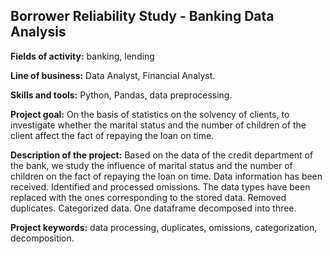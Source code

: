 ## Borrower Reliability Study - Banking Data Analysis

**Fields of activity:** banking, lending

**Line of business:** Data Analyst, Financial Analyst.

**Skills and tools:** Python, Pandas, data preprocessing.

**Project goal:** On the basis of statistics on the solvency of clients, to investigate whether the marital status and the number of children of the client affect the fact of repaying the loan on time.

**Description of the project:** Based on the data of the credit department of the bank, we study the influence of marital status and the number of children on the fact of repaying the loan on time. Data information has been received. Identified and processed omissions. The data types have been replaced with the ones corresponding to the stored data. Removed duplicates. Categorized data. One dataframe decomposed into three.

**Project keywords:** data processing, duplicates, omissions, categorization, decomposition.